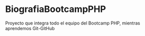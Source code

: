 # BiografiaBootcampPHP
Proyecto que integra todo el equipo del Bootcamp PHP, mientras aprendemos Git-GitHub
